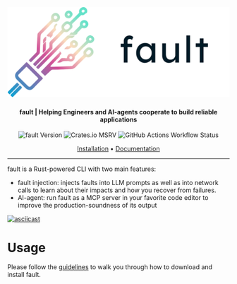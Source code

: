 <h2 align="center">
  <br>
  <picture>
    <source media="(prefers-color-scheme: dark)" srcset="https://raw.githubusercontent.com/rebound-how/rebound/refs/heads/main/docs/fault/docs/assets/logo-full-light.png">
    <img alt="fault" src="https://raw.githubusercontent.com/rebound-how/rebound/refs/heads/main/docs/fault/docs/assets/logo-full-dark.png">
  </picture>

</h2>

<h4 align="center">fault | Helping Engineers and AI-agents cooperate to build reliable applications</h4>

<p align="center">
   <img alt="fault Version" src="https://img.shields.io/crates/v/fault-cli">
   <img alt="Crates.io MSRV" src="https://img.shields.io/crates/msrv/fault-cli">
  <img alt="GitHub Actions Workflow Status" src="https://img.shields.io/github/actions/workflow/status/rebound-how/rebound/release-fault-build.yaml">

</p>

<p align="center">
  <a href="https://fault-project.com/how-to/install/">Installation</a> •
  <a href="https://fault-project.com/tutorials/getting-started/">Documentation</a>
</p>

---

fault is a Rust-powered CLI with two main features:

* fault injection: injects faults into LLM prompts as well as into network calls to learn about their impacts and how you recover from failures.
* AI-agent: run fault as a MCP server in your favorite code editor to improve the production-soundness of its output

[![asciicast](https://asciinema.org/a/l2pc0o8bBTJULesRrevcMuugc.svg)](https://asciinema.org/a/l2pc0o8bBTJULesRrevcMuugc)

# Usage

Please follow the [guidelines][] to walk you through how to download and
install fault.

[guidelines]: https://fault-project.com/how-to/install/

